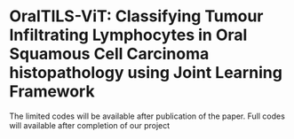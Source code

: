 # OralTILS-ViT: Classifying Tumour Infiltrating Lymphocytes in Oral Squamous Cell Carcinoma histopathology using Joint Learning Framework

The limited codes will be available after publication of the paper. Full codes will available after completion of our project
